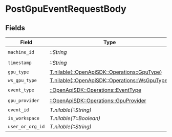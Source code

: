 # PostGpuEventRequestBody


## Fields

| Field                                                                                  | Type                                                                                   | Required                                                                               | Description                                                                            |
| -------------------------------------------------------------------------------------- | -------------------------------------------------------------------------------------- | -------------------------------------------------------------------------------------- | -------------------------------------------------------------------------------------- |
| `machine_id`                                                                           | *::String*                                                                             | :heavy_check_mark:                                                                     | N/A                                                                                    |
| `timestamp`                                                                            | *::String*                                                                             | :heavy_check_mark:                                                                     | N/A                                                                                    |
| `gpu_type`                                                                             | [T.nilable(::OpenApiSDK::Operations::GpuType)](../../models/operations/gputype.md)     | :heavy_minus_sign:                                                                     | N/A                                                                                    |
| `ws_gpu_type`                                                                          | [T.nilable(::OpenApiSDK::Operations::WsGpuType)](../../models/operations/wsgputype.md) | :heavy_minus_sign:                                                                     | N/A                                                                                    |
| `event_type`                                                                           | [::OpenApiSDK::Operations::EventType](../../models/operations/eventtype.md)            | :heavy_check_mark:                                                                     | N/A                                                                                    |
| `gpu_provider`                                                                         | [::OpenApiSDK::Operations::GpuProvider](../../models/operations/gpuprovider.md)        | :heavy_check_mark:                                                                     | N/A                                                                                    |
| `event_id`                                                                             | *T.nilable(::String)*                                                                  | :heavy_minus_sign:                                                                     | N/A                                                                                    |
| `is_workspace`                                                                         | *T.nilable(T::Boolean)*                                                                | :heavy_minus_sign:                                                                     | N/A                                                                                    |
| `user_or_org_id`                                                                       | *T.nilable(::String)*                                                                  | :heavy_minus_sign:                                                                     | N/A                                                                                    |